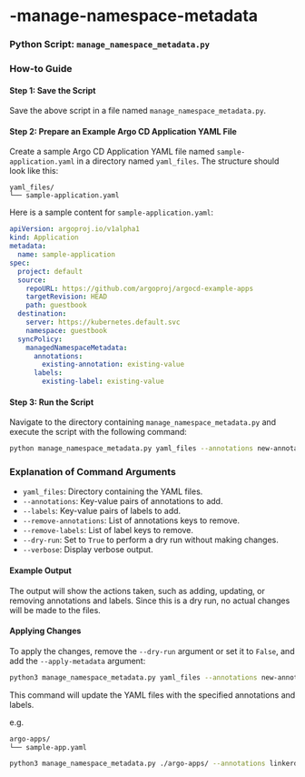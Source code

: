 # -manage-namespace-metadata

### Python Script: `manage_namespace_metadata.py`

### How-to Guide

#### Step 1: Save the Script

Save the above script in a file named `manage_namespace_metadata.py`.

#### Step 2: Prepare an Example Argo CD Application YAML File

Create a sample Argo CD Application YAML file named `sample-application.yaml` in a directory named `yaml_files`. The structure should look like this:

```
yaml_files/
└── sample-application.yaml
```
Here is a sample content for `sample-application.yaml`:

```yaml
apiVersion: argoproj.io/v1alpha1
kind: Application
metadata:
  name: sample-application
spec:
  project: default
  source:
    repoURL: https://github.com/argoproj/argocd-example-apps
    targetRevision: HEAD
    path: guestbook
  destination:
    server: https://kubernetes.default.svc
    namespace: guestbook
  syncPolicy:
    managedNamespaceMetadata:
      annotations:
        existing-annotation: existing-value
      labels:
        existing-label: existing-value
```

#### Step 3: Run the Script

Navigate to the directory containing `manage_namespace_metadata.py` and execute the script with the following command:

```bash
python manage_namespace_metadata.py yaml_files --annotations new-annotation=new-value --labels new-label=new-value --remove-annotations existing-annotation --remove-labels existing-label --dry-run True --verbose
```

### Explanation of Command Arguments

- `yaml_files`: Directory containing the YAML files.
- `--annotations`: Key-value pairs of annotations to add.
- `--labels`: Key-value pairs of labels to add.
- `--remove-annotations`: List of annotations keys to remove.
- `--remove-labels`: List of label keys to remove.
- `--dry-run`: Set to `True` to perform a dry run without making changes.
- `--verbose`: Display verbose output.

#### Example Output

The output will show the actions taken, such as adding, updating, or removing annotations and labels. Since this is a dry run, no actual changes will be made to the files.

#### Applying Changes

To apply the changes, remove the `--dry-run` argument or set it to `False`, and add the `--apply-metadata` argument:

```bash
python3 manage_namespace_metadata.py yaml_files --annotations new-annotation=new-value --labels new-label=new-value --remove-annotations existing-annotation --remove-labels existing-label --apply-metadata True --verbose
```
This command will update the YAML files with the specified annotations and labels.

e.g.

```bash
argo-apps/
└── sample-app.yaml
```

```bash
python3 manage_namespace_metadata.py ./argo-apps/ --annotations linkerd.io/inject=enabled environment=production --remove-labels tier1  --labels hello=world --verbose --apply-metadata=true
```

